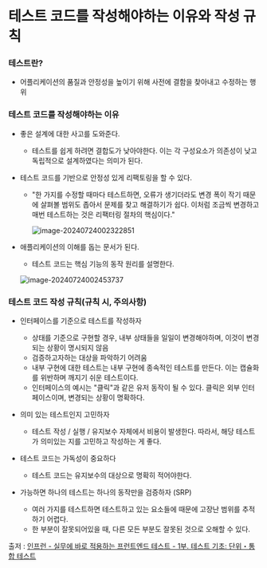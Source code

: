 # 테스트 코드를 작성해야하는 이유와 작성 규칙

### 테스트란?

- 어플리케이션의 품질과 안정성을 높이기 위해 사전에 결함을 찾아내고 수정하는 행위



### 테스트 코드를 작성해야하는 이유

- 좋은 설계에 대한 사고를 도와준다.

  - 테스트를 쉽게 하려면 결합도가 낮아야한다. 이는 각 구성요소가 의존성이 낮고 독립적으로 설계하였다는 의미가 된다.

- 테스트 코드를 기반으로 안정성 있게 리팩토링을 할 수 있다.

  - "한 가지를 수정할 때마다 테스트하면, 오류가 생기더라도 변경 폭이 작기 때문에 살펴볼 범위도 좁아서 문제를 찾고 해결하기가 쉽다. 이처럼 조금씩 변경하고 매번 테스트하는 것은 리팩터링 절차의 핵심이다."

    ![image-20240724002322851](C:/Users/sell/AppData/Roaming/Typora/typora-user-images/image-20240724002322851.png)

- 애플리케이션의 이해를 돕는 문서가 된다.

  - 테스트 코드는 핵심 기능의 동작 원리를 설명한다.

  ![image-20240724002453737](C:/Users/sell/AppData/Roaming/Typora/typora-user-images/image-20240724002453737.png)



### 테스트 코드 작성 규칙(규칙 시, 주의사항)

- 인터페이스를 기준으로 테스트를 작성하자
  - 상태를 기준으로 구현할 경우, 내부 상태들을 일일이 변경해야하며, 이것이 변경되는 상황이 명시되지 않음
  - 검증하고자하는 대상을 파악하기 어려움
  - 내부 구현에 대한 테스트는 내부 구현에 종속적인 테스트를 만든다. 이는 캡슐화를 위반하며 깨지기 쉬운 테스트이다.
  - 인터페이스의 예시는 "클릭"과 같은 유저 동작이 될 수 있다. 클릭은 외부 인터페이스이며, 변경되는 상황이 명확하다.

- 의미 있는 테스트인지 고민하자
  - 테스트 작성 / 실행 / 유지보수 자체에서 비용이 발생한다. 따라서, 해당 테스트가 의미있는 지를 고민하고 작성하는 게 좋다.
- 테스트 코드는 가독성이 중요하다
  - 테스트 코드는 유지보수의 대상으로 명확히 적어야한다.
- 가능하면 하나의 테스트는 하나의 동작만을 검증하자 (SRP)
  - 여러 가지를 테스트하면 테스트하고 있는 요소들에 때문에 고장난 범위를 추적하기 어렵다.
  - 한 부분이 잘못되어있을 때, 다른 모든 부분도 잘못된 것으로 오해할 수 있다.



출저 : [인프런 - 실무에 바로 적용하는 프런트엔드 테스트 - 1부. 테스트 기초: 단위・통합 테스트](https://www.inflearn.com/course/%EC%8B%A4%EB%AC%B4%EC%A0%81%EC%9A%A9-%ED%94%84%EB%9F%B0%ED%8A%B8%EC%97%94%EB%93%9C-%ED%85%8C%EC%8A%A4%ED%8A%B8-1%EB%B6%80)